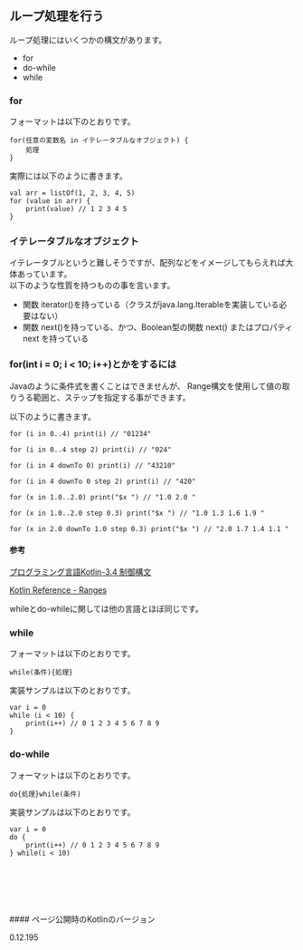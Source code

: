 ## ループ処理を行う

ループ処理にはいくつかの構文があります。   
   
* for
* do-while
* while

### for


フォーマットは以下のとおりです。


    for(任意の変数名 in イテレータブルなオブジェクト) {
        処理
    }

   
   
実際には以下のように書きます。
   
    val arr = listOf(1, 2, 3, 4, 5)
    for (value in arr) {
        print(value) // 1 2 3 4 5
    }


### イテレータブルなオブジェクト
   
   
イテレータブルというと難しそうですが、配列などをイメージしてもらえれば大体あっています。   
以下のような性質を持つものの事を言います。    

* 関数 iterator()を持っている（クラスがjava.lang.Iterableを実装している必要はない）
* 関数 next()を持っている、かつ、Boolean型の関数 next() またはプロパティnext を持っている


### for(int i = 0; i < 10; i++)とかをするには

Javaのように条件式を書くことはできませんが、
Range構文を使用して値の取りうる範囲と、ステップを指定する事ができます。

以下のように書きます。

    for (i in 0..4) print(i) // "01234"

    for (i in 0..4 step 2) print(i) // "024"

    for (i in 4 downTo 0) print(i) // "43210"

    for (i in 4 downTo 0 step 2) print(i) // "420"

    for (x in 1.0..2.0) print("$x ") // "1.0 2.0 "
   
    for (x in 1.0..2.0 step 0.3) print("$x ") // "1.0 1.3 1.6 1.9 "

    for (x in 2.0 downTo 1.0 step 0.3) print("$x ") // "2.0 1.7 1.4 1.1 "

#### 参考

[プログラミング言語Kotlin-3.4 制御構文](https://sites.google.com/site/tarokotlin/3-kotlinno-biao-zhunapi/sec34)

[Kotlin Reference - Ranges](http://kotlinlang.org/docs/reference/ranges.html)



   
   
whileとdo-whileに関しては他の言語とほぼ同じです。


### while

   
フォーマットは以下のとおりです。   
   
   

    while(条件){処理}
   
   
   
実装サンプルは以下のとおりです。   
   
   
    var i = 0
    while (i < 10) {
        print(i++) // 0 1 2 3 4 5 6 7 8 9
    }
### do-while
   
   

   
フォーマットは以下のとおりです。   
   
   
    do{処理}while(条件)
   
   
実装サンプルは以下のとおりです。   
   
   
   
   
    var i = 0
    do {
        print(i++) // 0 1 2 3 4 5 6 7 8 9
    } while(i < 10)
   
   
   
   
   
   
<br/>
<br/>
<br/>
<br/>
<br/>
#### ページ公開時のKotlinのバージョン
   
0.12.195 
 
